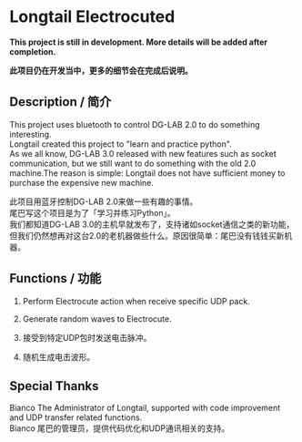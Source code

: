 # Longtail Electrocuted

**This project is still in development. More details will be added after completion.**

**此项目仍在开发当中，更多的细节会在完成后说明。**

## Description / 简介

This project uses bluetooth to control DG-LAB 2.0 to do something interesting.  
Longtail created this project to "learn and practice python".  
As we all know, DG-LAB 3.0 released with new features such as socket communication, but we still want to do something
with the old 2.0 machine.The reason is simple: Longtail does not have sufficient money to purchase the expensive new
machine.

此项目用蓝牙控制DG-LAB 2.0来做一些有趣的事情。  
尾巴写这个项目是为了「学习并练习Python」。  
我们都知道DG-LAB 3.0的主机早就发布了，支持诸如socket通信之类的新功能，但我们仍然想再对这台2.0的老机器做些什么。原因很简单：尾巴没有钱钱买新机器。

## Functions / 功能

1. Perform Electrocute action when receive specific UDP pack.
2. Generate random waves to Electrocute.


1. 接受到特定UDP包时发送电击脉冲。
2. 随机生成电击波形。

## Special Thanks

Bianco The Administrator of Longtail, supported with code improvement and UDP transfer related functions.  
Bianco 尾巴的管理员，提供代码优化和UDP通讯相关的支持。